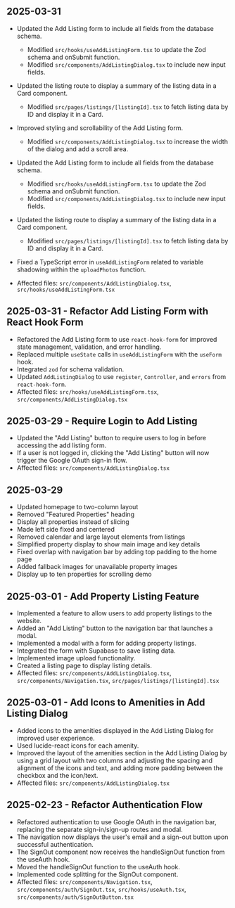 ## 2025-03-31

- Updated the Add Listing form to include all fields from the database schema.
  - Modified `src/hooks/useAddListingForm.tsx` to update the Zod schema and onSubmit function.
  - Modified `src/components/AddListingDialog.tsx` to include new input fields.
- Updated the listing route to display a summary of the listing data in a Card component.
  - Modified `src/pages/listings/[listingId].tsx` to fetch listing data by ID and display it in a Card.
- Improved styling and scrollability of the Add Listing form.

  - Modified `src/components/AddListingDialog.tsx` to increase the width of the dialog and add a scroll area.

- Updated the Add Listing form to include all fields from the database schema.
  - Modified `src/hooks/useAddListingForm.tsx` to update the Zod schema and onSubmit function.
  - Modified `src/components/AddListingDialog.tsx` to include new input fields.
- Updated the listing route to display a summary of the listing data in a Card component.
  - Modified `src/pages/listings/[listingId].tsx` to fetch listing data by ID and display it in a Card.
- Fixed a TypeScript error in `useAddListingForm` related to variable shadowing within the `uploadPhotos` function.
- Affected files: `src/components/AddListingDialog.tsx`, `src/hooks/useAddListingForm.tsx`

## 2025-03-31 - Refactor Add Listing Form with React Hook Form

- Refactored the Add Listing form to use `react-hook-form` for improved state management, validation, and error handling.
- Replaced multiple `useState` calls in `useAddListingForm` with the `useForm` hook.
- Integrated `zod` for schema validation.
- Updated `AddListingDialog` to use `register`, `Controller`, and `errors` from `react-hook-form`.
- Affected files: `src/hooks/useAddListingForm.tsx`, `src/components/AddListingDialog.tsx`

## 2025-03-29 - Require Login to Add Listing

- Updated the "Add Listing" button to require users to log in before accessing the add listing form.
- If a user is not logged in, clicking the "Add Listing" button will now trigger the Google OAuth sign-in flow.
- Affected files: `src/components/AddListingDialog.tsx`

## 2025-03-29

- Updated homepage to two-column layout
- Removed "Featured Properties" heading
- Display all properties instead of slicing
- Made left side fixed and centered
- Removed calendar and large layout elements from listings
- Simplified property display to show main image and key details
- Fixed overlap with navigation bar by adding top padding to the home page
- Added fallback images for unavailable property images
- Display up to ten properties for scrolling demo

## 2025-03-01 - Add Property Listing Feature

- Implemented a feature to allow users to add property listings to the website.
- Added an "Add Listing" button to the navigation bar that launches a modal.
- Implemented a modal with a form for adding property listings.
- Integrated the form with Supabase to save listing data.
- Implemented image upload functionality.
- Created a listing page to display listing details.
- Affected files: `src/components/AddListingDialog.tsx`, `src/components/Navigation.tsx`, `src/pages/listings/[listingId].tsx`

## 2025-03-01 - Add Icons to Amenities in Add Listing Dialog

- Added icons to the amenities displayed in the Add Listing Dialog for improved user experience.
- Used lucide-react icons for each amenity.
- Improved the layout of the amenities section in the Add Listing Dialog by using a grid layout with two columns and adjusting the spacing and alignment of the icons and text, and adding more padding between the checkbox and the icon/text.
- Affected files: `src/components/AddListingDialog.tsx`

## 2025-02-23 - Refactor Authentication Flow

- Refactored authentication to use Google OAuth in the navigation bar, replacing the separate sign-in/sign-up routes and modal.
- The navigation now displays the user's email and a sign-out button upon successful authentication.
- The SignOut component now receives the handleSignOut function from the useAuth hook.
- Moved the handleSignOut function to the useAuth hook.
- Implemented code splitting for the SignOut component.
- Affected files: `src/components/Navigation.tsx`, `src/components/auth/SignOut.tsx`, `src/hooks/useAuth.tsx`, `src/components/auth/SignOutButton.tsx`

